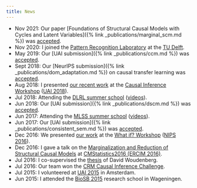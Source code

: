 ```yaml
---
title: News
---
```


* Nov 2021: Our paper [Foundations of Structural Causal Models with Cycles and Latent Variables]({% link _publications/marginal_scm.md %}) was [accepted](https://imstat.org/journals-and-publications/annals-of-statistics).
* Nov 2020: I joined the [Pattern Recognition Laboratory](https://www.tudelft.nl/ewi/over-de-faculteit/afdelingen/intelligent-systems/pattern-recognition-bioinformatics) at the [TU Delft](https://www.tudelft.nl).
* May 2019: Our [UAI submission]({% link _publications/ccm.md %}) was [accepted](http://auai.org/uai2019/accepted.php).
* Sept 2018: Our [NeurIPS submission]({% link _publications/dom_adaptation.md %}) on causal transfer learning was [accepted](https://nips.cc/Conferences/2018/Schedule?showEvent=12025).
* Aug 2018: I presented [our recent work](#/miscs/bridgingthegaprde2scm.md) at the [Causal Inference Workshop](https://sites.google.com/view/causaluai2018/home) ([UAI 2018](http://auai.org/uai2018/index.php)).
* Jul 2018: Attending the [DLRL summer school](https://dlrlsummerschool.ca/past-years) ([videos](http://videolectures.net/DLRLsummerschool2018_toronto)).
* Jun 2018: Our [UAI submission]({% link _publications/dscm.md %}) was [accepted](http://auai.org/uai2018/accepted.php).
* Jun 2017: Attending the [MLSS summer school](http://mlss.tuebingen.mpg.de/2017) ([videos](https://www.youtube.com/playlist?list=PLqJm7Rc5-EXFUOvoYCdKikfck8YeUCnl9)).
* Jun 2017: Our [UAI submission]({% link _publications/consistent_sem.md %}) was [accepted](http://auai.org/~w-auai/uai2017/accepted.php).
* Dec 2016: We presented [our work](#/miscs/curingthecurseofnonrecursiveness.md) at the [What if? Workshop](https://sites.google.com/site/whatif2016nips/) ([NIPS 2016](https://nips.cc/Conferences/2016)).
* Dec 2016: I gave a talk on the [Marginalization and Reduction of Structural Causal Models](http://cmstatistics.org/RegistrationsV2/CMStatistics2016/viewSubmission.php?in=266&token=45opo010sn25570939n73o3666q72p87) at [CMStatistics2016 (ERCIM 2016)](http://cmstatistics.org/CMStatistics2016).
* Jul 2016: I co-supervised the [thesis](https://esc.fnwi.uva.nl/thesis/centraal/files/f1346187620.pdf) of David Woudenberg.
* Jul 2016: Our team won the [CRM Causal Inference Challenge](http://www.crm.umontreal.ca/2016/Genetics16/competition_e.php).
* Jul 2015: I volunteered at [UAI 2015](http://www.auai.org/uai2015) in Amsterdam.
* Jun 2015: I attended the [BioSB 2015](https://www.biosb.nl/archive-courses/course-qpm-2015) research school in Wageningen.
